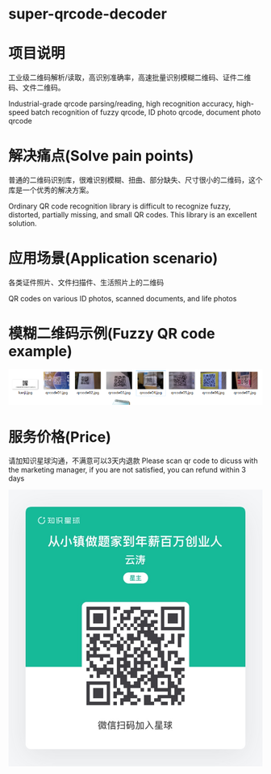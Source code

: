 # super-qrcode-decoder

# 项目说明

工业级二维码解析/读取，高识别准确率，高速批量识别模糊二维码、证件二维码、文件二维码。

Industrial-grade qrcode parsing/reading, high recognition accuracy, high-speed batch recognition of fuzzy qrcode, ID photo qrcode, document photo qrcode


# 解决痛点(Solve pain points)

普通的二维码识别库，很难识别模糊、扭曲、部分缺失、尺寸很小的二维码，这个库是一个优秀的解决方案。

Ordinary QR code recognition library is difficult to recognize fuzzy, distorted, partially missing, and small QR codes. This library is an excellent solution.

# 应用场景(Application scenario)

各类证件照片、文件扫描件、生活照片上的二维码

QR codes on various ID photos, scanned documents, and life photos

# 模糊二维码示例(Fuzzy QR code example)

![zsxq](unclear_qrcode.png)

# 服务价格(Price)

请加知识星球沟通，不满意可以3天内退款
Please scan qr code to dicuss with the marketing manager, if you are not satisfied, you can refund within 3 days


![zsxq](zsxq.jpeg)

